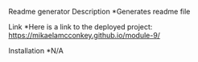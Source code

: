 Readme generator
Description
*Generates readme file

Link
*Here is a link to the deployed project: https://mikaelamcconkey.github.io/module-9/

Installation
*N/A